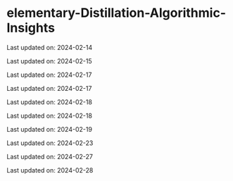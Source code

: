 # elementary-Distillation-Algorithmic-Insights


Last updated on: 2024-02-14

Last updated on: 2024-02-15

Last updated on: 2024-02-17

Last updated on: 2024-02-17

Last updated on: 2024-02-18

Last updated on: 2024-02-18

Last updated on: 2024-02-19

Last updated on: 2024-02-23

Last updated on: 2024-02-27

Last updated on: 2024-02-28
